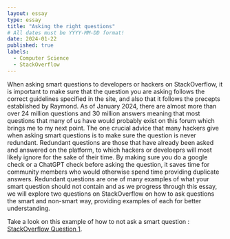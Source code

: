 ```yaml
---
layout: essay
type: essay
title: "Asking the right questions"
# All dates must be YYYY-MM-DD format!
date: 2024-01-22
published: true
labels:
  - Computer Science
  - StackOverflow
---
```


When asking smart questions to developers or hackers on StackOverflow, it is important to make sure that the question you are asking follows the correct guidelines specified in the site, and also that it follows the precepts established by Raymond. As of January 2024, there are almost more than over 24 million questions and 30 million answers meaning that most questions that many of us have would probably exist on this forum which brings me to my next point. The one crucial advice that many hackers give when asking smart questions is to make sure the question is never redundant. Redundant questions are those that have already been asked and answered on the platform, to which hackers or develoeprs will most likely ignore for the sake of their time. By making sure you do a google check or a ChatGPT check before asking the question, it saves time for community members who would otherwise spend time providing duplicate answers. Redundant questions are one of many examples of what your smart question should not contain and as we progress through this essay, we will explore two questions on StackOverflow on how to ask questions the smart and non-smart way, providing examples of each for better understanding.

  Take a look on this example of how to not ask a smart question : 
  [StackOverflow Question 1](https://stackoverflow.com/questions/77862553/i-cant-understand-how-this-javascript-dupes-program-works).





